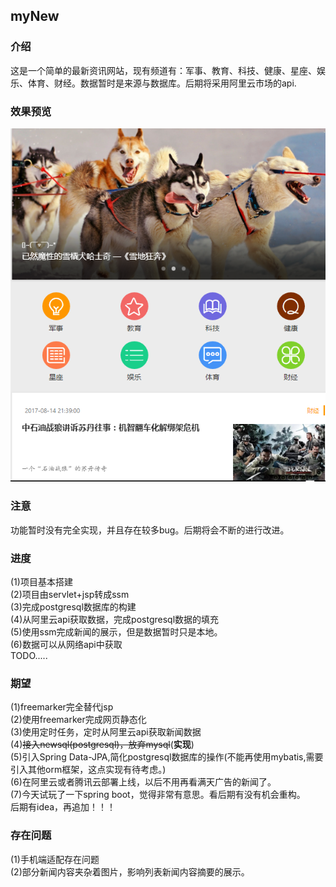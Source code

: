 ## myNew
### 介绍
这是一个简单的最新资讯网站，现有频道有：军事、教育、科技、健康、星座、娱乐、体育、财经。数据暂时是来源与数据库。后期将采用阿里云市场的api.
### 效果预览
![首页图](/images/main.png)
### 注意
功能暂时没有完全实现，并且存在较多bug。后期将会不断的进行改进。
### 进度
(1)项目基本搭建<br/>
(2)项目由servlet+jsp转成ssm<br />
(3)完成postgresql数据库的构建<br />
(4)从阿里云api获取数据，完成postgresql数据的填充<br />
(5)使用ssm完成新闻的展示，但是数据暂时只是本地。<br />
(6)数据可以从网络api中获取<br />
TODO.....
### 期望
(1)freemarker完全替代jsp<br />
(2)使用freemarker完成网页静态化<br />
(3)使用定时任务，定时从阿里云api获取新闻数据<br />
(4)<del>接入newsql(postgresql)，放弃mysql</del>(**实现**)<br />
(5)引入Spring Data-JPA,简化postgresql数据库的操作(不能再使用mybatis,需要引入其他orm框架，这点实现有待考虑。)<br />
(6)在阿里云或者腾讯云部署上线，以后不用再看满天广告的新闻了。<br />
(7)今天试玩了一下spring boot，觉得非常有意思。看后期有没有机会重构。<br/>
后期有idea，再追加！！！
### 存在问题
(1)手机端适配存在问题<br />
(2)部分新闻内容夹杂着图片，影响列表新闻内容摘要的展示。